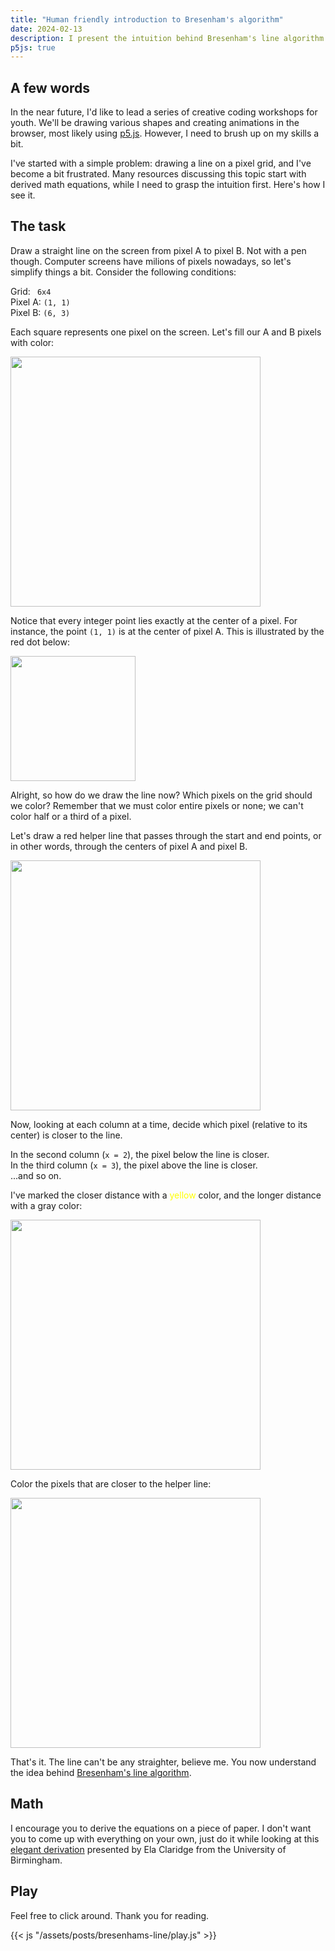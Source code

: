 ```yaml
---
title: "Human friendly introduction to Bresenham's algorithm"
date: 2024-02-13
description: I present the intuition behind Bresenham's line algorithm.
p5js: true
---
```


## A few words

In the near future, I'd like to lead a series of creative coding workshops for youth. We'll be drawing various shapes and creating animations in the browser, most likely using [p5.js](https://p5js.org/). However, I need to brush up on my skills a bit.

I've started with a simple problem: drawing a line on a pixel grid, and I've become a bit frustrated. Many resources discussing this topic start with derived math equations, while I need to grasp the intuition first. Here's how I see it.

## The task

Draw a straight line on the screen from pixel A to pixel B. Not with a pen though. Computer screens have milions of pixels nowadays, so let's simplify things a bit. Consider the following conditions:

Grid: ` 6x4`<br />Pixel A: `(1, 1)`<br />Pixel B: `(6, 3)`

Each square represents one pixel on the screen. Let's fill our A and B pixels with color:

<img src="/assets/posts/bresenhams-line/1.jpg" width="400" />

Notice that every integer point lies exactly at the center of a pixel. For instance, the point `(1, 1)` is at the center of pixel A. This is illustrated by the red dot below:

<img src="/assets/posts/bresenhams-line/2.jpg" width="200" />

Alright, so how do we draw the line now? Which pixels on the grid should we color? Remember that we must color entire pixels or none; we can't color half or a third of a pixel.

Let's draw a red helper line that passes through the start and end points, or in other words, through the centers of pixel A and pixel B.

<img src="/assets/posts/bresenhams-line/3.jpg" width="400" />

Now, looking at each column at a time, decide which pixel (relative to its center) is closer to the line.

In the second column (`x = 2`), the pixel below the line is closer.
<br />In the third column (`x = 3`), the pixel above the line is closer.
<br />...and so on.

I've marked the closer distance with a <span style="color: yellow">yellow</span> color, and the longer distance with a gray color:

<img src="/assets/posts/bresenhams-line/4.jpg" width="400" />

Color the pixels that are closer to the helper line:

<img src="/assets/posts/bresenhams-line/5.jpg" width="400" />

That's it. The line can't be any straighter, believe me. You now understand the idea behind [Bresenham's line algorithm](https://en.wikipedia.org/wiki/Bresenham%27s_line_algorithm).

## Math

I encourage you to derive the equations on a piece of paper. I don't want you to come up with everything on your own, just do it while looking at this [elegant derivation](/assets/posts/bresenhams-line/bresenhams-derivation.pdf) presented by Ela Claridge from the University of Birmingham.

## Play

Feel free to click around. Thank you for reading.

<div id="p5js" style="cursor: pointer"></div>
{{< js "/assets/posts/bresenhams-line/play.js" >}}
